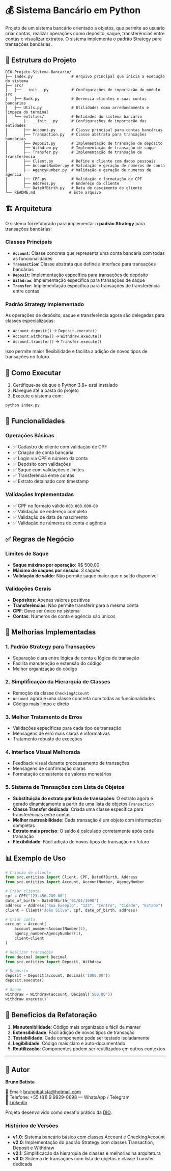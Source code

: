 
# 💰 Sistema Bancário em Python

Projeto de um sistema bancário orientado a objetos, que permite ao usuário criar contas, realizar operações como depósito, saque, transferências entre contas e visualizar extratos. O sistema implementa o padrão Strategy para transações bancárias.

## 📂 Estrutura do Projeto

```
DIO-Projeto-Sistema-Bancario/
├── index.py                 # Arquivo principal que inicia a execução do sistema
├── src/
│   ├── __init__.py          # Configurações de importação do módulo src
│   ├── Bank.py              # Gerencia clientes e suas contas bancárias
│   ├── Utils.py             # Utilidades como arredondamento e limpeza do terminal
│   └── entities/            # Entidades do sistema bancário
│       ├── __init__.py      # Configurações de importação das entidades
│       ├── Account.py       # Classe principal para contas bancárias
│       ├── Transaction.py   # Classe abstrata para transações bancárias
│       ├── Deposit.py       # Implementação de transação de depósito
│       ├── Withdraw.py      # Implementação de transação de saque
│       ├── Transfer.py      # Implementação de transação de transferência
│       ├── Client.py        # Define o cliente com dados pessoais
│       ├── AccountNumber.py # Validação e geração de números de conta
│       ├── AgencyNumber.py  # Validação e geração de números de agência
│       ├── CPF.py           # Validação e formatação de CPF
│       ├── Address.py       # Endereço do cliente
│       └── DateOfBirth.py   # Data de nascimento do cliente
└── README.md               # Este arquivo
```

## 🏗️ Arquitetura

O sistema foi refatorado para implementar o **padrão Strategy** para transações bancárias:

### Classes Principais

- **`Account`**: Classe concreta que representa uma conta bancária com todas as funcionalidades
- **`Transaction`**: Classe abstrata que define a interface para transações bancárias
- **`Deposit`**: Implementação específica para transações de depósito
- **`Withdraw`**: Implementação específica para transações de saque
- **`Transfer`**: Implementação específica para transações de transferência entre contas

### Padrão Strategy Implementado

As operações de depósito, saque e transferência agora são delegadas para classes especializadas:
- `Account.deposit()` → `Deposit.execute()`
- `Account.withdraw()` → `Withdraw.execute()`
- `Account.transfer()` → `Transfer.execute()`

Isso permite maior flexibilidade e facilita a adição de novos tipos de transações no futuro.

## 🚀 Como Executar

1. Certifique-se de que o Python 3.8+ está instalado
2. Navegue até a pasta do projeto
3. Execute o sistema com:

```bash
python index.py
```

## 🧠 Funcionalidades

### Operações Básicas
- ✅ Cadastro de cliente com validação de CPF
- ✅ Criação de conta bancária
- ✅ Login via CPF e número da conta
- ✅ Depósito com validações
- ✅ Saque com validações e limites
- ✅ Transferência entre contas
- ✅ Extrato detalhado com timestamp

### Validações Implementadas
- ✅ CPF no formato válido `000.000.000-00`
- ✅ Validação de endereço completo
- ✅ Validação de data de nascimento
- ✅ Validação de números de conta e agência

## ✅ Regras de Negócio

### Limites de Saque
- **Saque máximo por operação**: R$ 500,00
- **Máximo de saques por sessão**: 3 saques
- **Validação de saldo**: Não permite saque maior que o saldo disponível

### Validações Gerais
- **Depósitos**: Apenas valores positivos
- **Transferências**: Não permite transferir para a mesma conta
- **CPF**: Deve ser único no sistema
- **Contas**: Números de conta e agência são únicos

## 🔧 Melhorias Implementadas

### 1. Padrão Strategy para Transações
- Separação clara entre lógica de conta e lógica de transação
- Facilita manutenção e extensão do código
- Melhor organização do código

### 2. Simplificação da Hierarquia de Classes
- Remoção da classe `CheckingAccount`
- `Account` agora é uma classe concreta com todas as funcionalidades
- Código mais limpo e direto

### 3. Melhor Tratamento de Erros
- Validações específicas para cada tipo de transação
- Mensagens de erro mais claras e informativas
- Tratamento robusto de exceções

### 4. Interface Visual Melhorada
- Feedback visual durante processamento de transações
- Mensagens de confirmação claras
- Formatação consistente de valores monetários

### 5. Sistema de Transações com Lista de Objetos
- **Substituição do extrato por lista de transações**: O extrato agora é gerado dinamicamente a partir de uma lista de objetos `Transaction`
- **Classe Transfer dedicada**: Criada uma classe específica para transferências entre contas
- **Melhor rastreabilidade**: Cada transação é um objeto com informações completas
- **Extrato mais preciso**: O saldo é calculado corretamente após cada transação
- **Flexibilidade**: Fácil adição de novos tipos de transação no futuro

## 📊 Exemplo de Uso

```python
# Criação de cliente
from src.entities import Client, CPF, DateOfBirth, Address
from src.entities import Account, AccountNumber, AgencyNumber

# Criar cliente
cpf = CPF("123.456.789-00")
date_of_birth = DateOfBirth("01/01/1990")
address = Address("Rua Exemplo", "123", "Centro", "Cidade", "Estado")
client = Client("João Silva", cpf, date_of_birth, address)

# Criar conta
account = Account(
    account_number=AccountNumber(1),
    agency_number=AgencyNumber(1),
    client=client
)

# Realizar transações
from decimal import Decimal
from src.entities import Deposit, Withdraw

# Depósito
deposit = Deposit(account, Decimal('1000.00'))
deposit.execute()

# Saque
withdraw = Withdraw(account, Decimal('500.00'))
withdraw.execute()
```

## 🎯 Benefícios da Refatoração

1. **Manutenibilidade**: Código mais organizado e fácil de manter
2. **Extensibilidade**: Fácil adição de novos tipos de transação
3. **Testabilidade**: Cada componente pode ser testado isoladamente
4. **Legibilidade**: Código mais claro e auto-documentado
5. **Reutilização**: Componentes podem ser reutilizados em outros contextos

---

## 👤 Autor

**Bruno Batista**

📧 Email: brunojbatista@hotmail.com  
📱 Telefone: +55 (81) 9 9929-0698 — WhatsApp / Telegram  
🔗 [LinkedIn](https://www.linkedin.com/in/bruno-batista/)

Projeto desenvolvido como desafio prático da [DIO](https://www.dio.me/).

### Histórico de Versões

- **v1.0**: Sistema bancário básico com classes Account e CheckingAccount
- **v2.0**: Implementação do padrão Strategy com classes Transaction, Deposit e Withdraw
- **v2.1**: Simplificação da hierarquia de classes e melhorias na arquitetura
- **v3.0**: Sistema de transações com lista de objetos e classe Transfer dedicada
